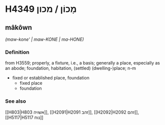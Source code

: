 # H4349 מָכוֹן / מכון

## mâkôwn

_(maw-kone' | maw-KONE | ma-HONE)_

### Definition

from H3559; properly, a fixture, i.e., a basis; generally a place, especially as an abode; foundation, habitation, (settled) (dwelling-)place; n-m

- fixed or established place, foundation
  - fixed place
  - foundation

### See also

[[H803|H803 אשויה]], [[H2091|H2091 זהב]], [[H2092|H2092 זהם]], [[H5117|H5117 נוח]]
